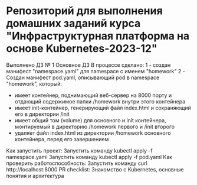 # Репозиторий для выполнения домашних заданий курса "Инфраструктурная платформа на основе Kubernetes-2023-12" 
Выполнено ДЗ № 1
 Основное ДЗ
В процессе сделано:
1 - создан манифест "namespace.yaml" для namespace с именем "homework"
2 - Создан манифест pod.yaml, описывающий pod в namespace "homework", который:
  - имеет контейнер, поднимающий веб-сервер на 8000 порту и отдающий содержимое папки /homework внутри этого контейнера
  - имеет init-контейнер, генерирующий файл index.html и сохраняющий его в директории /init
  - имеет общий том (volume) для основного и init контейнера, монтируемый в директорию /homework первого и /init второго
  - удаляет файл index.html из директории /homework основного контейнера, перед его завершением

Как запустить проект:
Запустить команду kubectl apply -f namespace.yaml
Запустить команду kubectl apply -f pod.yaml
Как проверить работоспособность:
Запустить команду curl http://localhost:8000
PR checklist:
Знакомство с Kubernetes, основные понятия и архитектура
